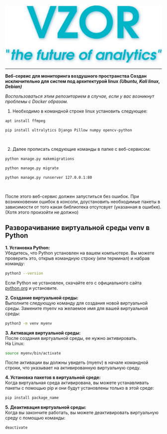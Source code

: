 

![](https://github.com/Just279/AeraOkulo/blob/main/apliko/static/image/name.png)

___

**Веб-сервис для мониторинга воздушного пространства
Создан исключительно для систем под архитектурой linux** ***(Ubuntu, Kali linux, Debian)***

*Воспользоваться этим репозиторием в случае, если у вас возникнут проблемы с Docker образом.*

1. Необходимо в командной строке linux установить следующее:
```
apt install ffmpeg
```

```
pip install ultralytics Django Pillow numpy opencv-python
```
<br/>


2.  Далее прописать следующие команды в папке с веб-сервисом:

```
python manage.py makemigrations
``` 

```
python manage.py migrate
```

```
python manage.py runserver 127.0.0.1:80
``` 

<br/>

После этого веб-сервис должен запуститься без ошибок. При возникновении ошибок в консоли, доустановить необходимые пакеты в зависимости от того какая библиотека отсутсвует (указанная в ошибке). (Хотя этого произойти не должно)


## Разворачивание виртуальной среды venv в Python

**1. Установка Python:** <br/>
Убедитесь, что Python установлен на вашем компьютере. Вы можете проверить это, открыв командную строку (или терминал) и набрав команду:

```sh
python3 --version
```

Если Python не установлен, скачайте его с официального сайта [python.org](https://www.python.org) и установите.

**2. Создание виртуальной среды:**<br/>
Выполните следующую команду для создания новой виртуальной среды. Замените myenv на желаемое имя для вашей виртуальной среды:

```sh
python3 -m venv myenv
```

**3. Активация виртуальной среды:**<br/>
После создания виртуальной среды, ее нужно активировать.
<br/>
На Linux:
```sh
source myenv/bin/activate
```
После активации вы должны увидеть (myenv) в начале командной строки, что указывает на активированную виртуальную среду.


**4. Установка пакетов в виртуальной среде:**<br/>
Когда виртуальная среда активирована, вы можете устанавливать пакеты с помощью pip и они будут установлены только в этой среде:
```sh
pip install package_name
```

**5. Деактивация виртуальной среды:**<br/>
Когда вы закончите работать, вы можете деактивировать виртуальную среду с помощью команды:
```
deactivate
```
